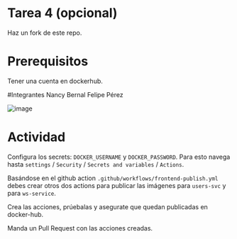 # Tarea 4 (opcional)

Haz un fork de este repo.

# Prerequisitos

Tener una cuenta en dockerhub.

#Integrantes
Nancy Bernal
Felipe Pérez

![image](https://github.com/fperezb/tarea4-cna-2023/assets/90433403/ba62c1db-ff54-45d7-a43f-6859953a1d02)




# Actividad

Configura los secrets: `DOCKER_USERNAME` y `DOCKER_PASSWORD`. Para esto navega hasta `settings` / `Security` / `Secrets and variables` / `Actions`.

Basándose en el github action `.github/workflows/frontend-publish.yml` debes crear otros dos actions para publicar las imágenes para `users-svc` y para `ws-service`.

Crea las acciones, prúebalas y asegurate que quedan publicadas en docker-hub.

Manda un Pull Request con las acciones creadas.
